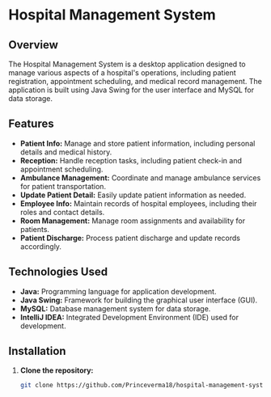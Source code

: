 # Hospital Management System

## Overview

The Hospital Management System is a desktop application designed to manage various aspects of a hospital's operations, including patient registration, appointment scheduling, and medical record management. The application is built using Java Swing for the user interface and MySQL for data storage.

## Features

- **Patient Info:** Manage and store patient information, including personal details and medical history.
- **Reception:** Handle reception tasks, including patient check-in and appointment scheduling.
- **Ambulance Management:** Coordinate and manage ambulance services for patient transportation.
- **Update Patient Detail:** Easily update patient information as needed.
- **Employee Info:** Maintain records of hospital employees, including their roles and contact details.
- **Room Management:** Manage room assignments and availability for patients.
- **Patient Discharge:** Process patient discharge and update records accordingly.
  
## Technologies Used

- **Java:** Programming language for application development.
- **Java Swing:** Framework for building the graphical user interface (GUI).
- **MySQL:** Database management system for data storage.
- **IntelliJ IDEA:** Integrated Development Environment (IDE) used for development.

## Installation

1. **Clone the repository:**
   ```bash
   git clone https://github.com/Princeverma18/hospital-management-system.git

